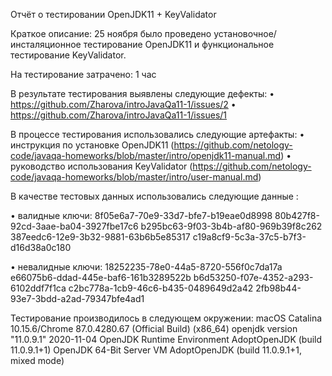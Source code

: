 Отчёт о тестировании OpenJDK11 + KeyValidator

Краткое описание:
25 ноября было проведено установочное/инсталяционное тестирование OpenJDK11 и функциональное тестирование KeyValidator.

На тестирование затрачено: 1 час

В результате тестирования выявлены следующие дефекты:
• https://github.com/Zharova/introJavaQa11-1/issues/2
• https://github.com/Zharova/introJavaQa11-1/issues/1

В процессе тестирования использовались следующие артефакты:
• инструкция по установке OpenJDK11 (https://github.com/netology-code/javaqa-homeworks/blob/master/intro/openjdk11-manual.md)
• руководство использования  KeyValidator (https://github.com/netology-code/javaqa-homeworks/blob/master/intro/user-manual.md)

В качестве тестовых данных использовались следующие данные :

• валидные ключи:
8f05e6a7-70e9-33d7-bfe7-b19eae0d8998
80b427f8-92cd-3aae-ba04-3927fbe17c6
b295bc63-9f03-3b4b-af80-969b39f8c262
387eedc6-12e9-3b32-9881-63b6b5e85317
c19a8cf9-5c3a-37c5-b7f3-d16d38a0c180

• невалидные ключи:
18252235-78e0-44a5-8720-556f0c7da17a
e66075b6-ddad-445e-baf6-161b3289522b
b6d53250-f07e-4352-a293-6102ddf7f1ca
c2bc778a-1cb9-46c6-b435-0489649d2a42
2fb98b44-93e7-3bdd-a2ad-79347bfe4ad1

Тестирование производилось в следующем окружении:
macOS Catalina 10.15.6/Chrome 87.0.4280.67 (Official Build) (x86_64)
openjdk version "11.0.9.1" 2020-11-04
OpenJDK Runtime Environment AdoptOpenJDK (build 11.0.9.1+1)
OpenJDK 64-Bit Server VM AdoptOpenJDK (build 11.0.9.1+1, mixed mode)
